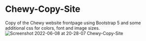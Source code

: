 # Chewy-Copy-Site
Copy of the Chewy website frontpage using Bootstrap 5 and some additional css for colors, font and image sizes.
![Screenshot 2022-06-08 at 20-28-07 Chewy-Copy-Site](https://user-images.githubusercontent.com/43219209/172745158-c3f8e15e-5b8b-4b5b-a8f0-6eb7bf018c3d.png)
